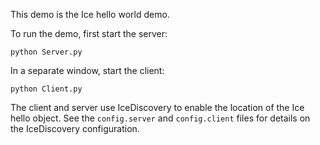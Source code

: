 This demo is the Ice hello world demo.

To run the demo, first start the server:

```
python Server.py
```

In a separate window, start the client:

```
python Client.py
```

The client and server use IceDiscovery to enable the location of the
Ice hello object. See the `config.server` and `config.client` files for
details on the IceDiscovery configuration.
